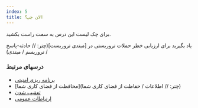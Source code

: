 ```yaml
---
index: 5
title: الان چی؟
---
```

برای چک لیست این درس به سمت راست بکشید.

یاد بگیرید برای ارزیابی خطر حملات تروریستی در [مبتدی تروریست](چتر: // حادثه-پاسخ / تروریسم / مبتدی)

### درسهای مرتبط

*   [برنامه ریزی امنیتی](umbrella://assess-your-risk/security-planning)
*   [محافظت از فضای کاری شما](چتر: // اطلاعات / حفاظت از فضای کاری شما)
*   [تعقیب شدن](umbrella://work/being-followed/beginner)
*   [ارتباطات عمومی](umbrella://work/public-communications)